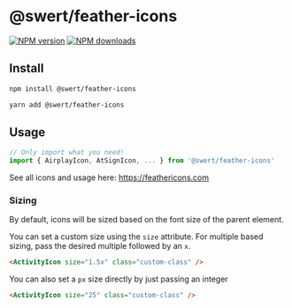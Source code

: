 # @swert/feather-icons

[![NPM version](https://img.shields.io/npm/v/@swert/feather-icons.svg?style=flat)](https://npmjs.com/package/@swert/feather-icons) [![NPM downloads](https://img.shields.io/npm/dm/@swert/feather-icons.svg?style=flat)](https://npmjs.com/package/@swert/feather-icons)

## Install

```bash
npm install @swert/feather-icons
```

```bash
yarn add @swert/feather-icons
```
## Usage

```js
// Only import what you need!
import { AirplayIcon, AtSignIcon, ... } from '@swert/feather-icons'
```

See all icons and usage here: <https://feathericons.com>

### Sizing

By default, icons will be sized based on the font size of the parent element.

You can set a custom size using the `size` attribute.
For multiple based sizing, pass the desired multiple followed by an `x`.

```html
<ActivityIcon size="1.5x" class="custom-class" />
```

You can also set a `px` size directly by just passing an integer

```html
<ActivityIcon size="25" class="custom-class" />
```
